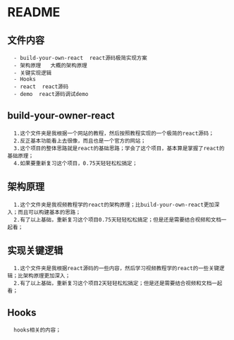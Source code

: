 # README

## 文件内容

      - build-your-own-react  react源码极简实现方案
      - 架构原理   大概的架构原理
      - 关键实现逻辑
      - Hooks
      - react  react源码
      - demo  react源码调试demo

## build-your-owner-react

      1.这个文件夹是我根据一个网站的教程，然后按照教程实现的一个极简的react源码；
      2.反正基本功能看上去很像，而且也是一个官方的网站；
      3.这个项目的整体思路就是react的基础思路；学会了这个项目，基本算是掌握了react的基础原理；
      4.如果要重新复习这个项目，0.75天轻轻松松搞定；

## 架构原理

      1.这个文件夹是我视频教程学的react的架构原理；比build-your-own-react更加深入；而且可以构建基本的思路；
      2.有了以上基础，重新复习这个项目0.75天轻轻松松搞定；但是还是需要结合视频和文档一起看；

## 实现关键逻辑

      1.这个文件夹是我根据react源码的一些内容，然后学习视频教程学的react的一些关键逻辑；比架构原理更加深入；
      2.有了以上基础，重新复习这个项目2天轻轻松松搞定；但是还是需要结合视频和文档一起看；

## Hooks

      hooks相关的内容；
